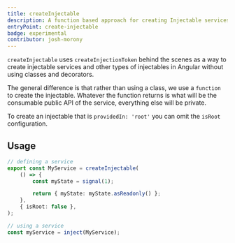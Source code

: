 ```yaml
---
title: createInjectable
description: A function based approach for creating Injectable services
entryPoint: create-injectable
badge: experimental
contributor: josh-morony
---
```


`createInjectable` uses `createInjectionToken` behind the scenes as a way to
create injectable services and other types of injectables in Angular without
using classes and decorators.

The general difference is that rather than using a class, we use a `function` to
create the injectable. Whatever the function returns is what will be the
consumable public API of the service, everything else will be private.

To create an injectable that is `providedIn: 'root'` you can omit the `isRoot`
configuration.

## Usage

```ts
// defining a service
export const MyService = createInjectable(
	() => {
		const myState = signal(1);

		return { myState: myState.asReadonly() };
	},
	{ isRoot: false },
);

// using a service
const myService = inject(MyService);
```
